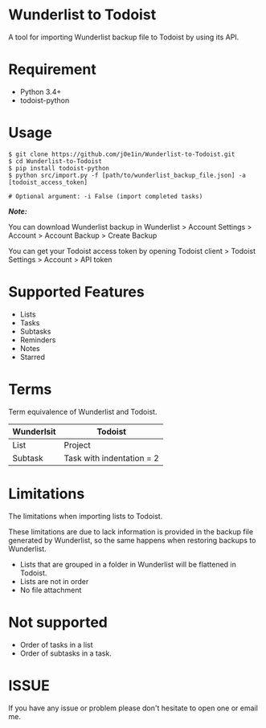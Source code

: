 # Wunderlist to Todoist

A tool for importing Wunderlist backup file to Todoist by using its API.

# Requirement

- Python 3.4+
- todoist-python

# Usage

```
$ git clone https://github.com/j0e1in/Wunderlist-to-Todoist.git
$ cd Wunderlist-to-Todoist
$ pip install todoist-python
$ python src/import.py -f [path/to/wunderlist_backup_file.json] -a [todoist_access_token]

# Optional argument: -i False (import completed tasks)
```

***Note:***

You can download Wunderlist backup in Wunderlist > Account Settings > Account > Account Backup > Create Backup

You can get your Todoist access token by opening Todoist client > Todoist Settings > Account > API token


# Supported Features

- Lists
- Tasks
- Subtasks
- Reminders
- Notes
- Starred

# Terms

Term equivalence of Wunderlist and Todoist.

| Wunderlsit | Todoist                   |
| ---------- | ------------------------- |
| List       | Project                   |
| Subtask    | Task with indentation = 2 |

# Limitations

The limitations when importing lists to Todoist.

These limitations are due to lack information is provided in the backup file generated by Wunderlist, so the same happens when restoring backups to Wunderlist.

- Lists that are grouped in a folder in Wunderlist will be flattened in Todoist.
- Lists are not in order
- No file attachment

# Not supported

- Order of tasks in a list
- Order of subtasks in a task.

# ISSUE

If you have any issue or problem please don't hesitate to open one or email me.